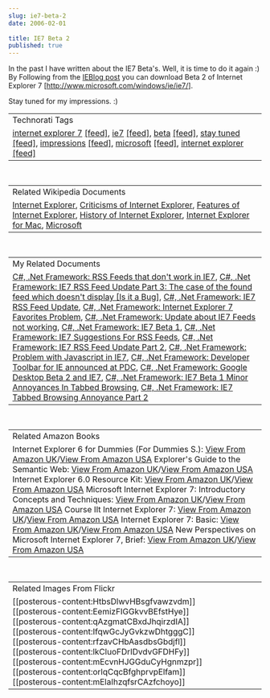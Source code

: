 ```yaml
---
slug: ie7-beta-2
date: 2006-02-01
 
title: IE7 Beta 2
published: true
---
```

In the past I have written about the IE7 Beta's.  Well, it is time to do it again :)  By Following from the <a href="http://blogs.msdn.com/ie/default.aspx">IEBlog post</a> you can download Beta 2 of <span>Internet Explorer 7</span> [<a href="http://www.microsoft.com/windows/ie/ie7/">http://www.microsoft.com/windows/ie/ie7/</a>].<p />Stay tuned for my impressions. :)<p /><table class="TechnoratiHead TagHeader">
<tr><td>Technorati Tags</td></tr>
<tr class="Technorati"><td>
<a href="http://www.kinlan.co.uk/tag/internet%20explorer%207" class="Tag" rel="tag">internet explorer 7</a> <a href="http://feeds.technorati.com/feed/posts/tag/internet%20explorer%207" class="Tag">[feed]</a>, <a href="http://www.kinlan.co.uk/tag/ie7" class="Tag" rel="tag">ie7</a> <a href="http://feeds.technorati.com/feed/posts/tag/ie7" class="Tag">[feed]</a>, <a href="http://www.kinlan.co.uk/tag/beta" class="Tag" rel="tag">beta</a> <a href="http://feeds.technorati.com/feed/posts/tag/beta" class="Tag">[feed]</a>, <a href="http://www.kinlan.co.uk/tag/stay%20tuned" class="Tag" rel="tag">stay tuned</a> <a href="http://feeds.technorati.com/feed/posts/tag/stay%20tuned" class="Tag">[feed]</a>, <a href="http://www.kinlan.co.uk/tag/impressions" class="Tag" rel="tag">impressions</a> <a href="http://feeds.technorati.com/feed/posts/tag/impressions" class="Tag">[feed]</a>, <a href="http://www.kinlan.co.uk/tag/microsoft" class="Tag" rel="tag">microsoft</a> <a href="http://feeds.technorati.com/feed/posts/tag/microsoft" class="Tag">[feed]</a>, <a href="http://www.kinlan.co.uk/tag/internet%20explorer" class="Tag" rel="tag">internet explorer</a> <a href="http://feeds.technorati.com/feed/posts/tag/internet%20explorer" class="Tag">[feed]</a>
</td></tr>
</table><br /><table class="TechnoratiHead TagHeader">
<tr><td>Related Wikipedia Documents</td></tr>
<tr class="Technorati"><td>
<a href="http://en.wikipedia.org/wiki/Internet_Explorer" class="Tag" rel="tag">Internet Explorer</a>, <a href="http://en.wikipedia.org/wiki/Criticisms_of_Internet_Explorer" class="Tag" rel="tag">Criticisms of Internet Explorer</a>, <a href="http://en.wikipedia.org/wiki/Features_of_Internet_Explorer" class="Tag" rel="tag">Features of Internet Explorer</a>, <a href="http://en.wikipedia.org/wiki/History_of_Internet_Explorer" class="Tag" rel="tag">History of Internet Explorer</a>, <a href="http://en.wikipedia.org/wiki/Internet_Explorer_for_Mac" class="Tag" rel="tag">Internet Explorer for Mac</a>, <a href="http://en.wikipedia.org/wiki/Microsoft" class="Tag" rel="tag">Microsoft</a>
</td></tr>
</table><br /><table class="TechnoratiHead TagHeader">
<tr><td>My Related Documents</td></tr>
<tr class="Technorati"><td>
<a href="http://www.kinlan.co.uk/2005/08/rss-feeds-that-dont-work-in-ie7.html" class="Tag" rel="tag">C#, .Net Framework: RSS Feeds that don't work in IE7</a>, <a href="http://www.kinlan.co.uk/2005/08/ie7-rss-feed-update-part-3-case-of.html" class="Tag" rel="tag">C#, .Net Framework: IE7 RSS Feed Update Part 3: The case of the found feed which doesn't display [Is it a Bug]</a>, <a href="http://www.kinlan.co.uk/2005/07/ie7-rss-feed-update.html" class="Tag" rel="tag">C#, .Net Framework: IE7 RSS Feed Update</a>, <a href="http://www.kinlan.co.uk/2005/08/internet-explorer-7-favorites-problem.html" class="Tag" rel="tag">C#, .Net Framework: Internet Explorer 7 Favorites Problem</a>, <a href="http://www.kinlan.co.uk/2005/08/update-about-ie7-feeds-not-working.html" class="Tag" rel="tag">C#, .Net Framework: Update about IE7 Feeds not working</a>, <a href="http://www.kinlan.co.uk/2005/07/ie7-beta-1.html" class="Tag" rel="tag">C#, .Net Framework: IE7 Beta 1</a>, <a href="http://www.kinlan.co.uk/2005/07/ie7-suggestions-for-rss-feeds.html" class="Tag" rel="tag">C#, .Net Framework: IE7 Suggestions For RSS Feeds</a>, <a href="http://www.kinlan.co.uk/2005/08/ie7-rss-feed-update-part-2.html" class="Tag" rel="tag">C#, .Net Framework: IE7 RSS Feed Update Part 2</a>, <a href="http://www.kinlan.co.uk/2005/10/problem-with-javascript-in_113008416967688222.html" class="Tag" rel="tag">C#, .Net Framework: Problem with Javascript in IE7</a>, <a href="http://www.kinlan.co.uk/2005/09/developer-toolbar-for-ie-announced-at.html" class="Tag" rel="tag">C#, .Net Framework: Developer Toolbar for IE announced at PDC</a>, <a href="http://www.kinlan.co.uk/2005/08/google-desktop-beta-2-and-ie7.html" class="Tag" rel="tag">C#, .Net Framework: Google Desktop Beta 2 and IE7</a>, <a href="http://www.kinlan.co.uk/2005/07/ie7-beta-1-minor-annoyances-in-tabbed.html" class="Tag" rel="tag">C#, .Net Framework: IE7 Beta 1 Minor Annoyances In Tabbed Browsing</a>, <a href="http://www.kinlan.co.uk/2005/08/ie7-tabbed-browsing-annoyance-part-2.html" class="Tag" rel="tag">C#, .Net Framework: IE7 Tabbed Browsing Annoyance Part 2</a>
</td></tr>
</table><br /><table class="TechnoratiHead TagHeader">
<tr><td>Related Amazon Books</td></tr>
<tr class="Technorati"><td>Internet Explorer 6 for Dummies (For Dummies S.): <a href="http://www.amazon.co.uk/exec/obidos/redirect?tag=cnetfra-21&amp;link_code=xm2&amp;camp=2025&amp;creative=165953&amp;path=http://www.amazon.co.uk/gp/redirect.html%253fASIN=0764513443%2526tag=cnetfra-21%2526lcode=xm2%2526cID=2025%2526ccmID=165953%2526location=/o/ASIN/0764513443%25253FSubscriptionId=0CM2PVF6VAHJQKW5G782" class="Tag" rel="tag">View From Amazon UK</a>/<a href="http://www.amazon.com/exec/obidos/redirect?tag=cnetfra-20&amp;link_code=xm2&amp;camp=2025&amp;creative=165953&amp;path=http://www.amazon.com/gp/redirect.html%253fASIN=0764513443%2526tag=cnetfra-20%2526lcode=xm2%2526cID=2025%2526ccmID=165953%2526location=/o/ASIN/0764513443%25253FSubscriptionId=0CM2PVF6VAHJQKW5G782" class="Tag" rel="tag">View From Amazon USA</a> Explorer's Guide to the Semantic Web: <a href="http://www.amazon.co.uk/exec/obidos/redirect?tag=cnetfra-21&amp;link_code=xm2&amp;camp=2025&amp;creative=165953&amp;path=http://www.amazon.co.uk/gp/redirect.html%253fASIN=1932394206%2526tag=cnetfra-21%2526lcode=xm2%2526cID=2025%2526ccmID=165953%2526location=/o/ASIN/1932394206%25253FSubscriptionId=0CM2PVF6VAHJQKW5G782" class="Tag" rel="tag">View From Amazon UK</a>/<a href="http://www.amazon.com/exec/obidos/redirect?tag=cnetfra-20&amp;link_code=xm2&amp;camp=2025&amp;creative=165953&amp;path=http://www.amazon.com/gp/redirect.html%253fASIN=1932394206%2526tag=cnetfra-20%2526lcode=xm2%2526cID=2025%2526ccmID=165953%2526location=/o/ASIN/1932394206%25253FSubscriptionId=0CM2PVF6VAHJQKW5G782" class="Tag" rel="tag">View From Amazon USA</a> Internet Explorer 6.0 Resource Kit: <a href="http://www.amazon.co.uk/exec/obidos/redirect?tag=cnetfra-21&amp;link_code=xm2&amp;camp=2025&amp;creative=165953&amp;path=http://www.amazon.co.uk/gp/redirect.html%253fASIN=0735614016%2526tag=cnetfra-21%2526lcode=xm2%2526cID=2025%2526ccmID=165953%2526location=/o/ASIN/0735614016%25253FSubscriptionId=0CM2PVF6VAHJQKW5G782" class="Tag" rel="tag">View From Amazon UK</a>/<a href="http://www.amazon.com/exec/obidos/redirect?tag=cnetfra-20&amp;link_code=xm2&amp;camp=2025&amp;creative=165953&amp;path=http://www.amazon.com/gp/redirect.html%253fASIN=0735614016%2526tag=cnetfra-20%2526lcode=xm2%2526cID=2025%2526ccmID=165953%2526location=/o/ASIN/0735614016%25253FSubscriptionId=0CM2PVF6VAHJQKW5G782" class="Tag" rel="tag">View From Amazon USA</a> Microsoft Internet Explorer 7: Introductory Concepts and Techniques: <a href="http://www.amazon.co.uk/exec/obidos/redirect?tag=cnetfra-21&amp;link_code=xm2&amp;camp=2025&amp;creative=165953&amp;path=http://www.amazon.co.uk/gp/redirect.html%253fASIN=0619202165%2526tag=cnetfra-21%2526lcode=xm2%2526cID=2025%2526ccmID=165953%2526location=/o/ASIN/0619202165%25253FSubscriptionId=0CM2PVF6VAHJQKW5G782" class="Tag" rel="tag">View From Amazon UK</a>/<a href="http://www.amazon.com/exec/obidos/redirect?tag=cnetfra-20&amp;link_code=xm2&amp;camp=2025&amp;creative=165953&amp;path=http://www.amazon.com/gp/redirect.html%253fASIN=0619202165%2526tag=cnetfra-20%2526lcode=xm2%2526cID=2025%2526ccmID=165953%2526location=/o/ASIN/0619202165%25253FSubscriptionId=0CM2PVF6VAHJQKW5G782" class="Tag" rel="tag">View From Amazon USA</a> Course Ilt Internet Explorer 7: <a href="http://www.amazon.co.uk/exec/obidos/redirect?tag=cnetfra-21&amp;link_code=xm2&amp;camp=2025&amp;creative=165953&amp;path=http://www.amazon.co.uk/gp/redirect.html%253fASIN=0619204435%2526tag=cnetfra-21%2526lcode=xm2%2526cID=2025%2526ccmID=165953%2526location=/o/ASIN/0619204435%25253FSubscriptionId=0CM2PVF6VAHJQKW5G782" class="Tag" rel="tag">View From Amazon UK</a>/<a href="http://www.amazon.com/exec/obidos/redirect?tag=cnetfra-20&amp;link_code=xm2&amp;camp=2025&amp;creative=165953&amp;path=http://www.amazon.com/gp/redirect.html%253fASIN=0619204435%2526tag=cnetfra-20%2526lcode=xm2%2526cID=2025%2526ccmID=165953%2526location=/o/ASIN/0619204435%25253FSubscriptionId=0CM2PVF6VAHJQKW5G782" class="Tag" rel="tag">View From Amazon USA</a> Internet Explorer 7: Basic: <a href="http://www.amazon.co.uk/exec/obidos/redirect?tag=cnetfra-21&amp;link_code=xm2&amp;camp=2025&amp;creative=165953&amp;path=http://www.amazon.co.uk/gp/redirect.html%253fASIN=0619204443%2526tag=cnetfra-21%2526lcode=xm2%2526cID=2025%2526ccmID=165953%2526location=/o/ASIN/0619204443%25253FSubscriptionId=0CM2PVF6VAHJQKW5G782" class="Tag" rel="tag">View From Amazon UK</a>/<a href="http://www.amazon.com/exec/obidos/redirect?tag=cnetfra-20&amp;link_code=xm2&amp;camp=2025&amp;creative=165953&amp;path=http://www.amazon.com/gp/redirect.html%253fASIN=0619204443%2526tag=cnetfra-20%2526lcode=xm2%2526cID=2025%2526ccmID=165953%2526location=/o/ASIN/0619204443%25253FSubscriptionId=0CM2PVF6VAHJQKW5G782" class="Tag" rel="tag">View From Amazon USA</a> New Perspectives on Microsoft Internet Explorer 7, Brief: <a href="http://www.amazon.co.uk/exec/obidos/redirect?tag=cnetfra-21&amp;link_code=xm2&amp;camp=2025&amp;creative=165953&amp;path=http://www.amazon.co.uk/gp/redirect.html%253fASIN=1418839353%2526tag=cnetfra-21%2526lcode=xm2%2526cID=2025%2526ccmID=165953%2526location=/o/ASIN/1418839353%25253FSubscriptionId=0CM2PVF6VAHJQKW5G782" class="Tag" rel="tag">View From Amazon UK</a>/<a href="http://www.amazon.com/exec/obidos/redirect?tag=cnetfra-20&amp;link_code=xm2&amp;camp=2025&amp;creative=165953&amp;path=http://www.amazon.com/gp/redirect.html%253fASIN=1418839353%2526tag=cnetfra-20%2526lcode=xm2%2526cID=2025%2526ccmID=165953%2526location=/o/ASIN/1418839353%25253FSubscriptionId=0CM2PVF6VAHJQKW5G782" class="Tag" rel="tag">View From Amazon USA</a>
</td></tr>
</table><br /><table class="TechnoratiHead TagHeader">
<tr><td>Related Images From Flickr</td></tr>
<tr class="Technorati"><td>
<span style="float: left;">[[posterous-content:HtbsDlwvHBsgfvawzvdm]]</span><span style="float: left;">[[posterous-content:EemizFIGGkvvBEfstHye]]</span><span style="float: left;">[[posterous-content:qAzgmatCBxdJhqirzdIA]]</span><span style="float: left;">[[posterous-content:IfqwGcJyGvkzwDhtgggC]]</span><span style="float: left;">[[posterous-content:rfzavCHbAasdbsGbdjfl]]</span><span style="float: left;">[[posterous-content:lkCluoFDrIDvdvGFDHFy]]</span><span style="float: left;">[[posterous-content:mEcvnHJGGduCyHgnmzpr]]</span><span style="float: left;">[[posterous-content:orlqCqcBfghprvpElfam]]</span><span style="float: left;">[[posterous-content:mElaIhzqfsrCAzfchoyo]]</span>
</td></tr>
</table><div class="blogger-post-footer"><img class="posterous_download_image" src="https://blogger.googleusercontent.com/tracker/8109338-113878426588078751?l=www.kinlan.co.uk%2Findex.html" height="1" alt="" width="1" /></div>

